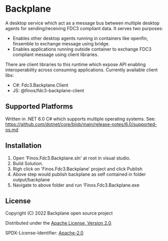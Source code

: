 # Backplane

A desktop service which act as a message bus between multiple desktop agents for sending/receiving FDC3 compliant data.
It serves two purposes:

- Enables other desktop agents running in containers like openfin, finsemble to exchange message using bridge.
- Enables applications running outside container to exchange FDC3 compliant message using client libraries.

There are client libraries to this runtime which expose API enabling interoperability across consuming applications.
Currently available client libs:

- C#: Fdc3.Backplane.Client
- JS: @finos/fdc3-backplane-client

## Supported Platforms

Written in .NET 6.0 C# which supports multiple operating systems. See: https://github.com/dotnet/core/blob/main/release-notes/6.0/supported-os.md

## Installation

1. Open 'Finos.Fdc3.Backplane.sln' at root in visual studio.
2. Build Solution.
3. Righ click on 'Finos.Fdc3.Backplane' project and click Publish
4. Above step would publish backplane as self contained in folder output/backplane
5. Navigate to above folder and run 'Finos.Fdc3.Backplane.exe

## License

Copyright (C) 2022 Backplane open source project

Distributed under the [Apache License, Version 2.0](http://www.apache.org/licenses/LICENSE-2.0).

SPDX-License-Identifier: [Apache-2.0](https://spdx.org/licenses/Apache-2.0)
